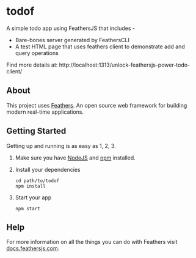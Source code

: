 # todof

A simple todo app using FeathersJS that includes -

- Bare-bones server generated by FeathersCLI
- A test HTML page that uses feathers client to demonstrate add and query operations

Find more details at: http://localhost:1313/unlock-feathersjs-power-todo-client/

## About

This project uses [Feathers](http://feathersjs.com). An open source web framework for building modern real-time applications.

## Getting Started

Getting up and running is as easy as 1, 2, 3.

1. Make sure you have [NodeJS](https://nodejs.org/) and [npm](https://www.npmjs.com/) installed.
2. Install your dependencies

    ```
    cd path/to/todof
    npm install
    ```

3. Start your app

    ```
    npm start
    ```

## Help

For more information on all the things you can do with Feathers visit [docs.feathersjs.com](http://docs.feathersjs.com).

